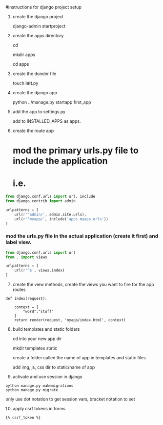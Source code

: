 #instructions for django project setup

1. create the django project

    django-admin startproject <nameofproject>

2. create the apps directory
    
    cd <nameofproject>

    mkdir apps
  
    cd apps

3. create the dunder file

    touch __init__.py

4. create the django app

    python ../manage.py startapp first_app

5. add the app to settings.py

   add to INSTALLED_APPS as apps.<whatever app is called>

6. create the route app

   # mod the primary urls.py file to include the application

      # i.e.
```python
from django.conf.urls import url, include
from django.contrib import admin

urlpatterns = [
    url(r'^admin/', admin.site.urls),
    url(r'^myapp/', include('apps.myapp.urls'))
] 
```
### mod the urls.py file in the actual application (create it first) and label view.<method you want to fire on that path>

```python
from django.conf.urls import url
from . import views

urlpatterns = [
    url(r'^$', views.index)
]
```
7. create the view methods, create the views you want to fire for the app routes
```
def index(request):

    context = {
        "word":"stuff"
    }
    return render(request, 'myapp/index.html', context)
```
8. build templates and static folders

    cd into your new app dir

    mkdir templates static

    create a folder called the name of app in templates and static files

    add img, js, css dir to static/name of app 

9. activate and use session in django
```
python manage.py makemigrations
python manage.py migrate
```
only use dot notation to get session vars, bracket notation to set 

10. apply csrf tokens in forms
```
{% csrf_token %}   
```
 
